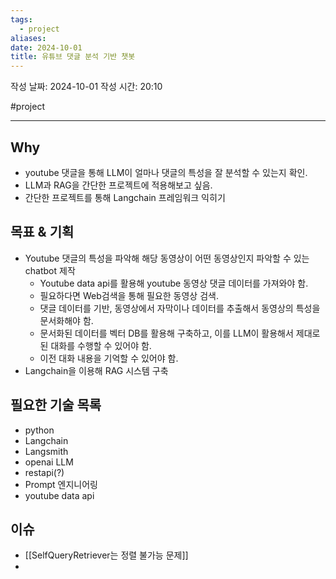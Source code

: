 ```yaml
---
tags:
  - project
aliases: 
date: 2024-10-01
title: 유튜브 댓글 분석 기반 챗봇
---
```

작성 날짜: 2024-10-01
작성 시간: 20:10

#project 

---

## Why

- youtube 댓글을 통해 LLM이 얼마나 댓글의 특성을 잘 분석할 수 있는지 확인.
- LLM과 RAG을 간단한 프로젝트에 적용해보고 싶음.
- 간단한 프로젝트를 통해 Langchain 프레임워크 익히기

## 목표 & 기획

- Youtube 댓글의 특성을 파악해 해당 동영상이 어떤 동영상인지 파악할 수 있는 chatbot 제작
	- Youtube data api를 활용해 youtube 동영상 댓글 데이터를 가져와야 함.
	- 필요하다면 Web검색을 통해 필요한 동영상 검색.
	- 댓글 데이터를 기반, 동영상에서 자막이나 데이터를 추출해서 동영상의 특성을 문서화해야 함.
	- 문서화된 데이터를 벡터 DB를 활용해 구축하고, 이를 LLM이 활용해서 제대로된 대화를 수행할 수 있어야 함.
	- 이전 대화 내용을 기억할 수 있어야 함.
- Langchain을 이용해 RAG 시스템 구축

## 필요한 기술 목록

- python
- Langchain
- Langsmith
- openai LLM
- restapi(?)
- Prompt 엔지니어링
- youtube data api

## 이슈

- [[SelfQueryRetriever는 정렬 불가능 문제]]
- 